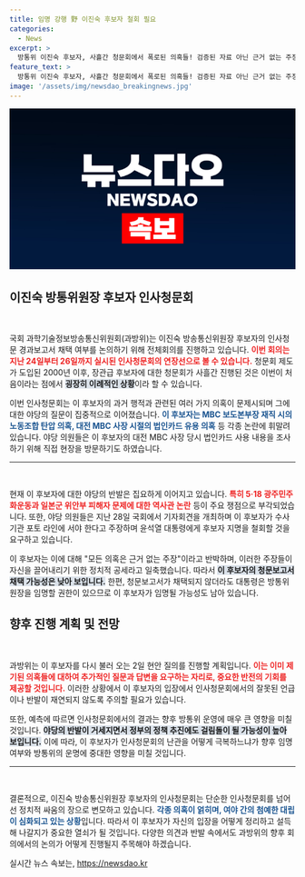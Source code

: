 ```yaml
---
title: 임명 강행 野 이진숙 후보자 철회 필요
categories:
  - News
excerpt: >
  방통위 이진숙 후보자, 사흘간 청문회에서 폭로된 의혹들! 검증된 자료 아닌 근거 없는 주장으로 반박하지만, 야당 의원들은 더욱 강하게 반격 중. 과방위의 다음 행보가 주목받고 있다!
feature_text: >
  방통위 이진숙 후보자, 사흘간 청문회에서 폭로된 의혹들! 검증된 자료 아닌 근거 없는 주장으로 반박하지만, 야당 의원들은 더욱 강하게 반격 중. 과방위의 다음 행보가 주목받고 있다!
image: '/assets/img/newsdao_breakingnews.jpg'
---
```


<p><img src="/assets/img/newsdao_breakingnews.jpg" alt="pcversion 속보" /></p>

<h2 data-ke-size="size26">이진숙 방통위원장 후보자 인사청문회</h2>

<p data-ke-size="size16">&nbsp;</p>

<p>국회 과학기술정보방송통신위원회(과방위)는 이진숙 방송통신위원장 후보자의 인사청문 경과보고서 채택 여부를 논의하기 위해 전체회의를 진행하고 있습니다. <b><span style="color: #ee2323;">이번 회의는 지난 24일부터 26일까지 실시된 인사청문회의 연장선으로 볼 수 있습니다.</span></b> 청문회 제도가 도입된 2000년 이후, 장관급 후보자에 대한 청문회가 사흘간 진행된 것은 이번이 처음이라는 점에서 <b><span style="background-color: #21538527;">굉장히 이례적인 상황</span></b>이라 할 수 있습니다. </p>

<p>이번 인사청문회는 이 후보자의 과거 행적과 관련된 여러 가지 의혹이 문제시되며 그에 대한 야당의 질문이 집중적으로 이어졌습니다. <b><span style="color: #1a5490;">이 후보자는 MBC 보도본부장 재직 시의 노동조합 탄압 의혹, 대전 MBC 사장 시절의 법인카드 유용 의혹</span></b> 등 각종 논란에 휘말려 있습니다. 야당 의원들은 이 후보자의 대전 MBC 사장 당시 법인카드 사용 내용을 조사하기 위해 직접 현장을 방문하기도 하였습니다.</p>

<hr>

<p data-ke-size="size16">&nbsp;</p>

<p>현재 이 후보자에 대한 야당의 반발은 집요하게 이어지고 있습니다. <b><span style="color: #ee2323;">특히 5·18 광주민주화운동과 일본군 위안부 피해자 문제에 대한 역사관 논란</span></b> 등이 주요 쟁점으로 부각되었습니다. 또한, 야당 의원들은 지난 28일 국회에서 기자회견을 개최하며 이 후보자가 수사기관 포토 라인에 서야 한다고 주장하며 윤석열 대통령에게 후보자 지명을 철회할 것을 요구하고 있습니다. </p>

<p>이 후보자는 이에 대해 "모든 의혹은 근거 없는 주장"이라고 반박하며, 이러한 주장들이 자신을 끌어내리기 위한 정치적 공세라고 일축했습니다. 따라서 <b><span style="background-color: #21538527;">이 후보자의 청문보고서 채택 가능성은 낮아 보입니다.</span></b> 한편, 청문보고서가 채택되지 않더라도 대통령은 방통위원장을 임명할 권한이 있으므로 이 후보자가 임명될 가능성도 남아 있습니다.</p>

<h2 data-ke-size="size26">향후 진행 계획 및 전망</h2>

<p data-ke-size="size16">&nbsp;</p>

<p>과방위는 이 후보자를 다시 불러 오는 2일 현안 질의를 진행할 계획입니다. <b><span style="color: #ee2323;">이는 이미 제기된 의혹들에 대하여 추가적인 질문과 답변을 요구하는 자리로, 중요한 반전의 기회를 제공할 것입니다.</span></b> 이러한 상황에서 이 후보자의 입장에서 인사청문회에서의 잘못된 언급이나 반발이 재연되지 않도록 주의할 필요가 있습니다.</p>

<p>또한, 예측에 따르면 인사청문회에서의 결과는 향후 방통위 운영에 매우 큰 영향을 미칠 것입니다. <b><span style="background-color: #21538527;">야당의 반발이 거세지면서 정부의 정책 추진에도 걸림돌이 될 가능성이 높아 보입니다.</span></b> 이에 따라, 이 후보자가 인사청문회의 난관을 어떻게 극복하느냐가 향후 임명 여부와 방통위의 운명에 중대한 영향을 미칠 것입니다.</p>

<hr>

<p data-ke-size="size16">&nbsp;</p>

<p>결론적으로, 이진숙 방송통신위원장 후보자의 인사청문회는 단순한 인사청문회를 넘어선 정치적 싸움의 장으로 변모하고 있습니다. <b><span style="color: #1a5490;">각종 의혹이 얽히며, 여야 간의 첨예한 대립이 심화되고 있는 상황</span></b>입니다. 따라서 이 후보자가 자신의 입장을 어떻게 정리하고 설득해 나갈지가 중요한 열쇠가 될 것입니다. 다양한 의견과 반발 속에서도 과방위의 향후 회의에서의 논의가 어떻게 진행될지 주목해야 하겠습니다.</p>
실시간 뉴스 속보는, <a href="https://newsdao.kr" rel="dofollow">https://newsdao.kr</a>


